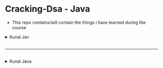 # Cracking-Dsa - Java

- This repo contains/will contain the things i have learned during the course
<Details>
    <summary> Kunal Jav</summary>
</Details>

<br>
<hr>
<br>

<Details>
    <summary>Kunal Java</summary>

<br>
<br>
<Details>
<summary>First Java Program</summary>

# Write Java program in following

1. Write a program to print factorial of a number, also take input.
2. Write a program to print whether a number is even or odd, also take
   input.
3. Take name as input and print a greeting message for that name.
4. Write a program to input principle, time and rate (P, T, R) from user and
   find Simple Interest.
5. Take in two numbers and an operator (+, -, \*, /) and calculate the value.
   (Use if conditions)
6. Take 2 numbers as input and print the largest number.
7. Input a number and print all the factors of that number (use loops).
8. Input currency in rupee and output in dollar.
9. Take integer inputs till the user enters 0 and print the sum of all numbers
   (HINT: while loop)
10. Take integer inputs till the user enters 0 and print the largest number from
    all.

</Details>

<br>
<hr>
<br>

<Details>
    <summary>Conditionals and Loops - Assignment  </summary>

`Write Java programs for the following:`

<strong>Basic Java Programs</strong>

1. Area Of Circle Java Program
2. Area Of Triangle
3. Area Of Rectangle Program
4. Area Of Isosceles Triangle
5. Area Of Parallelogram
6. Area Of Rhombus
7. Area Of Equilateral Triangle
8. Perimeter Of Circle
9. Perimeter Of Equilateral Triangle
10. Perimeter Of Parallelogram
11. Perimeter Of Rectangle
12. Perimeter Of Square
13. Perimeter Of Rhombus
14. Volume Of Cone Java Program
15. Volume Of Prism
16. Volume Of Cylinder
17. Volume Of Sphere
18. Volume Of Prism
19. Curved Surface Area Of Cube
20. Total Surface Area Of Cylinder
21. Fibonacci Series In Java Programs

<strong>Intermediate Java Programs</strong>

1. Factorial Program In Java
2. Calculate Electricity Bill
3. Calculate Average Of N Numbers
4. Calculate Discount Of Product
5. Calculate Distance Between Two Points
6. Calculate Commission Percentage
7. Power In Java
8. Deprecation Program
9. Calculate Batting Average
10. Calculate CGPA Java Program
11. Compound Interest Java Program
12. Calculate Average Marks
13. Addition Of Two Numbers
14. Sum Of N Numbers
15. Armstrong Number In Java
16. Find Ncr & Npr
17. Reverse A String In Java
18. Find if a number is palindrome or not
19. Future Investment Value
20. HCF Of Two Numbers Program
21. LCM Of Two Numbers
22. Java Program Vowel Or Consonant
23. Perfect Number In Java
24. Check Leap Year Or Not
25. Sum Of A Digits Of Number
</Details>

</Details>
